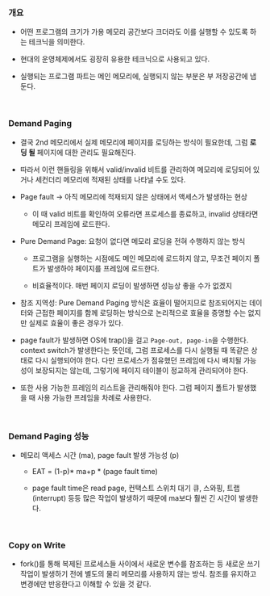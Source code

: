 ### 개요

- 어떤 프로그램의 크기가 가용 메모리 공간보다 크더라도 이를 실행할 수 있도록 하는 테크닉을 의미한다.

- 현대의 운영체제에서도 굉장히 유용한 테크닉으로 사용되고 있다.

- 실행되는 프로그램 파트는 메인 메모리에, 실행되지 않는 부분은 부 저장공간에 냅둔다.

<br/>

### Demand Paging

- 결국 2nd 메모리에서 실제 메모리에 페이지를 로딩하는 방식이 필요한데, 그럼 **로딩 될** 페이지에 대한 관리도 필요해진다.

- 따라서 이런 핸들링을 위해서 valid/invalid 비트를 관리하여 메모리에 로딩되어 있거나 세컨더리 메모리에 적재된 상태를 나타낼 수도 있다.

- Page fault → 아직 메모리에 적재되지 않은 상태에서 액세스가 발생하는 현상

	- 이 때 valid 비트를 확인하여 오류라면 프로세스를 종료하고, invalid 상태라면 메모리 프레임에 로드한다.

- Pure Demand Page: 요청이 없다면 메모리 로딩을 전혀 수행하지 않는 방식

	- 프로그램을 실행하는 시점에도 메인 메모리에 로드하지 않고, 무조건 페이지 폴트가 발생하야 페이지를 프레임에 로드한다.

	- 비효율적이다. 매번 페이지 로딩이 발생하면 성능상 좋을 수가 없겠지

- 참조 지역성: Pure Demand Paging 방식은 효율이 떨어지므로 참조되어지는 데이터와 근접한 페이지를 함께 로딩하는 방식으로 논리적으로 효율을 증명할 수는 없지만 실제로 효율이 좋은 경우가 있다.

- page fault가 발생하면 OS에 trap()을 걸고 `Page-out, page-in`을 수행한다. context switch가 발생한다는 뜻인데, 그럼 프로세스를 다시 실행될 때 똑같은 상태로 다시 실행되어야 한다. 다만 프로세스가 점유했던 프레임에 다시 배치될 가능성이 보장되지는 않는데, 그렇기에 페이지 테이블이 정교하게 관리되어야 한다. 

- 또한 사용 가능한 프레임의 리스트을 관리해줘야 한다. 그럼 페이지 폴트가 발생했을 때 사용 가능한 프레임을 차례로 사용한다.

<br/>

### Demand Paging 성능

- 메모리 액세스 시간 (ma), page fault 발생 가능성 (p)

	- EAT = (1-p)* ma+p * (page fault time)

	- page fault time은 read page, 컨택스트 스위치 대기 큐, 스와핑, 트랩(interrupt) 등등 많은 작업이 발생하기 때문에 ma보다 훨씬 긴 시간이 발생한다.

<br/>

### Copy on Write

- fork()를 통해 복제된 프로세스들 사이에서 새로운 변수를 참조하는 등 새로운 쓰기 작업이 발생하기 전에 별도의 물리 메모리를 사용하지 않는 방식. 참조를 유지하고 변경에만 반응한다고 이해할 수 있을 것 같다.

<br/>

